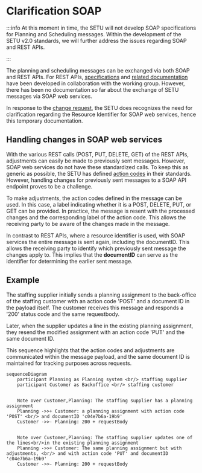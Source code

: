 # Clarification SOAP

:::info
At this moment in time, the SETU will not develop SOAP specifications for Planning and Scheduling messages. Within the development of the SETU v2.0 standards, we will further address the issues regarding SOAP and REST APIs.



:::

The planning and scheduling messages can be exchanged via both SOAP and REST APIs. For REST APIs, [specifications](../api/oas.mdx) and [related documentation](../../api/) have been developed in collaboration with the working group. However, there has been no documentation so far about the exchange of SETU messages via SOAP web services.

In response to the [change request](https://setu.semantic-treehouse.nl/issue/ChangeRequest_c03692a9-3af4-4f0e-8879-f110bf1a5171), the SETU does recognizes the need for clarification regarding the Resource Identifier for SOAP web services, hence this temporary documentation.



## Handling changes in SOAP web services
With the various REST calls (POST, PUT, DELETE, GET) of the REST APIs, adjustments can easily be made to previously sent messages. However, SOAP web services do not have these standardized calls. To keep this as generic as possible, the SETU has defined [action codes](https://setu.semantic-treehouse.nl/message-model-tree/Message_ab110a9b-56e0-44d8-9120-c4c5afa0020d?showElems=Element_1fad0577-5ad4-4cce-b612-bd3e859f6811) in their standards. However, handling changes for previously sent messages to a SOAP API endpoint proves to be a challenge.

To make adjustments, the action codes defined in the message can be used. In this case, a label indicating whether it is a POST, DELETE, PUT, or GET can be provided. In practice, the message is resent with the processed changes and the corresponding label of the action code. This allows the receiving party to be aware of the changes made in the message.

In contrast to REST APIs, where a resource identifier is used, with SOAP services the entire message is sent again, including the documentID. This allows the receiving party to identify which previously sent message the changes apply to. This implies that the **documentID** can serve as the identifier for determining the earlier sent message.

## Example

The staffing supplier initially sends a planning assignment to the back-office of the staffing customer with an action code 'POST' and a document ID in the payload itself. The customer receives this message and responds a '200' status code and the same requestbody.

Later, when the supplier updates a line in the existing planning assignment, they resend the modified assignment with an action code 'PUT' and the same document ID. 

This sequence highlights that the action codes and adjustments are communicated within the message payload, and the same document ID is maintained for tracking purposes across requests.

```mermaid
sequenceDiagram
    participant Planning as Planning system <br/> staffing supplier
    participant Customer as Backoffice <br/> staffing customer
  

    Note over Customer,Planning: The staffing supplier has a planning assignment
    Planning ->>+ Customer: a planning assignment with action code 'POST' <br/> and documentID 'c04e7b6a-19b9'
    Customer ->>- Planning: 200 + requestBody


    Note over Customer,Planning: The staffing supplier updates one of the lines<br/>in the existing planning assignment
    Planning ->>+ Customer: The same planning assignment but with adjustments, <br/> and with action code 'PUT' and documentID 'c04e7b6a-19b9'
    Customer ->>- Planning: 200 + requestBody

    
```